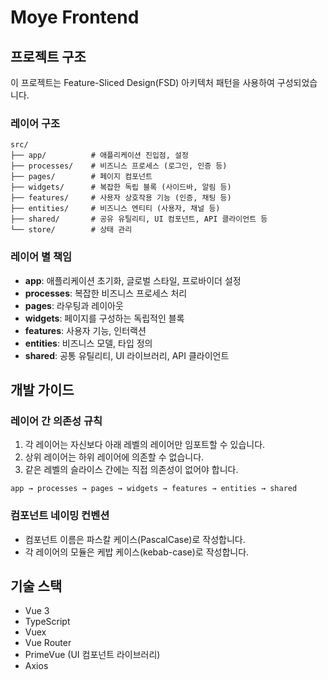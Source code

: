 # Moye Frontend

## 프로젝트 구조

이 프로젝트는 Feature-Sliced Design(FSD) 아키텍처 패턴을 사용하여 구성되었습니다.

### 레이어 구조

```
src/
├── app/          # 애플리케이션 진입점, 설정
├── processes/    # 비즈니스 프로세스 (로그인, 인증 등)
├── pages/        # 페이지 컴포넌트
├── widgets/      # 복잡한 독립 블록 (사이드바, 알림 등)
├── features/     # 사용자 상호작용 기능 (인증, 채팅 등)
├── entities/     # 비즈니스 엔티티 (사용자, 채널 등)
├── shared/       # 공유 유틸리티, UI 컴포넌트, API 클라이언트 등
└── store/        # 상태 관리
```

### 레이어 별 책임

-   **app**: 애플리케이션 초기화, 글로벌 스타일, 프로바이더 설정
-   **processes**: 복잡한 비즈니스 프로세스 처리
-   **pages**: 라우팅과 레이아웃
-   **widgets**: 페이지를 구성하는 독립적인 블록
-   **features**: 사용자 기능, 인터랙션
-   **entities**: 비즈니스 모델, 타입 정의
-   **shared**: 공통 유틸리티, UI 라이브러리, API 클라이언트

## 개발 가이드

### 레이어 간 의존성 규칙

1. 각 레이어는 자신보다 아래 레벨의 레이어만 임포트할 수 있습니다.
2. 상위 레이어는 하위 레이어에 의존할 수 없습니다.
3. 같은 레벨의 슬라이스 간에는 직접 의존성이 없어야 합니다.

```
app → processes → pages → widgets → features → entities → shared
```

### 컴포넌트 네이밍 컨벤션

-   컴포넌트 이름은 파스칼 케이스(PascalCase)로 작성합니다.
-   각 레이어의 모듈은 케밥 케이스(kebab-case)로 작성합니다.

## 기술 스택

-   Vue 3
-   TypeScript
-   Vuex
-   Vue Router
-   PrimeVue (UI 컴포넌트 라이브러리)
-   Axios
